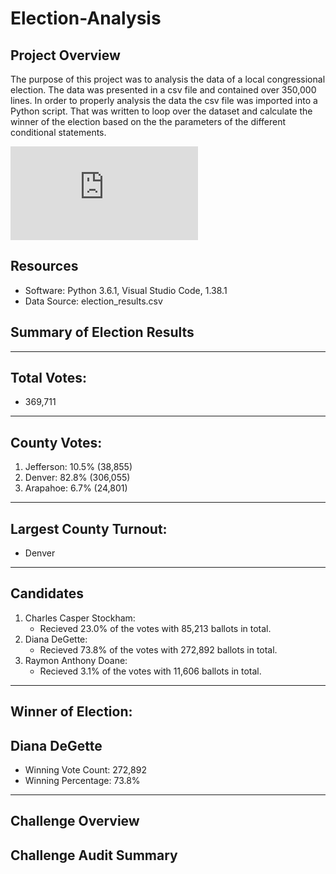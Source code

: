 # Election-Analysis

## Project Overview

The purpose of this project was to analysis the data of a local congressional election. The data was presented in a csv file and contained over 350,000 lines. In order to properly analysis the data the csv file was imported into a Python script. That was written to loop over the dataset and calculate the winner of the election based on the the parameters of the different conditional statements. 

![Working Code](https://github.com/Atomickilroy/Election-Analysis/blob/main/PyPoll_Challenge_starter_code%20(2).py)

## Resources
- Software: Python 3.6.1, Visual Studio Code, 1.38.1
- Data Source: election_results.csv

## Summary of Election Results
  
-------------------------
 ## Total Votes: 
  - 369,711
-------------------------

 ## County Votes:
 1. Jefferson: 10.5% (38,855)
 2. Denver: 82.8% (306,055)
 3. Arapahoe: 6.7% (24,801)
----------------------
## Largest County Turnout:
   - Denver
----------------------
## Candidates
 1. Charles Casper Stockham: 
    - Recieved 23.0% of the votes with 85,213 ballots in total.
 2. Diana DeGette:
    - Recieved 73.8% of the votes with 272,892 ballots in total.
 3. Raymon Anthony Doane: 
    - Recieved 3.1% of the votes with 11,606 ballots in total.
-------------------------

## Winner of Election:  
## Diana DeGette

- Winning Vote Count: 272,892
- Winning Percentage: 73.8%
-------------------------

## Challenge Overview

## Challenge Audit Summary



